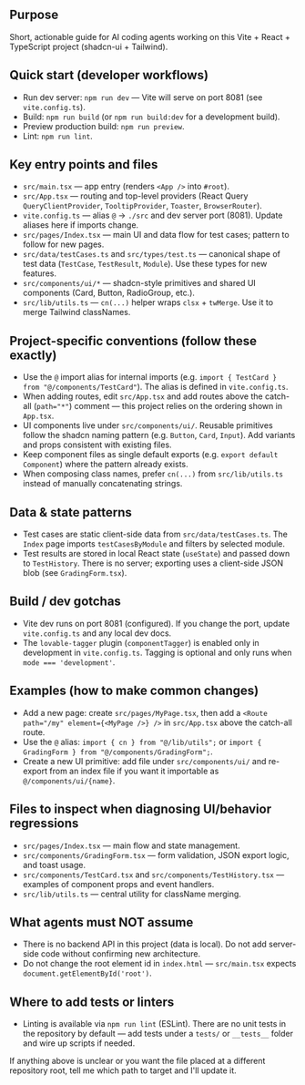 ## Purpose

Short, actionable guide for AI coding agents working on this Vite + React + TypeScript project (shadcn-ui + Tailwind).

## Quick start (developer workflows)

- Run dev server: `npm run dev` — Vite will serve on port 8081 (see `vite.config.ts`).
- Build: `npm run build` (or `npm run build:dev` for a development build).
- Preview production build: `npm run preview`.
- Lint: `npm run lint`.

## Key entry points and files

- `src/main.tsx` — app entry (renders `<App />` into `#root`).
- `src/App.tsx` — routing and top-level providers (React Query `QueryClientProvider`, `TooltipProvider`, `Toaster`, `BrowserRouter`).
- `vite.config.ts` — alias `@` -> `./src` and dev server port (8081). Update aliases here if imports change.
- `src/pages/Index.tsx` — main UI and data flow for test cases; pattern to follow for new pages.
- `src/data/testCases.ts` and `src/types/test.ts` — canonical shape of test data (`TestCase`, `TestResult`, `Module`). Use these types for new features.
- `src/components/ui/*` — shadcn-style primitives and shared UI components (Card, Button, RadioGroup, etc.).
- `src/lib/utils.ts` — `cn(...)` helper wraps `clsx` + `twMerge`. Use it to merge Tailwind classNames.

## Project-specific conventions (follow these exactly)

- Use the `@` import alias for internal imports (e.g. `import { TestCard } from "@/components/TestCard"`). The alias is defined in `vite.config.ts`.
- When adding routes, edit `src/App.tsx` and add routes above the catch-all (`path="*"`) comment — this project relies on the ordering shown in `App.tsx`.
- UI components live under `src/components/ui/`. Reusable primitives follow the shadcn naming pattern (e.g. `Button`, `Card`, `Input`). Add variants and props consistent with existing files.
- Keep component files as single default exports (e.g. `export default Component`) where the pattern already exists.
- When composing class names, prefer `cn(...)` from `src/lib/utils.ts` instead of manually concatenating strings.

## Data & state patterns

- Test cases are static client-side data from `src/data/testCases.ts`. The `Index` page imports `testCasesByModule` and filters by selected module.
- Test results are stored in local React state (`useState`) and passed down to `TestHistory`. There is no server; exporting uses a client-side JSON blob (see `GradingForm.tsx`).

## Build / dev gotchas

- Vite dev runs on port 8081 (configured). If you change the port, update `vite.config.ts` and any local dev docs.
- The `lovable-tagger` plugin (`componentTagger`) is enabled only in development in `vite.config.ts`. Tagging is optional and only runs when `mode === 'development'`.

## Examples (how to make common changes)

- Add a new page: create `src/pages/MyPage.tsx`, then add a `<Route path="/my" element={<MyPage />} />` in `src/App.tsx` above the catch-all route.
- Use the `@` alias: `import { cn } from "@/lib/utils";` or `import { GradingForm } from "@/components/GradingForm";`.
- Create a new UI primitive: add file under `src/components/ui/` and re-export from an index file if you want it importable as `@/components/ui/{name}`.

## Files to inspect when diagnosing UI/behavior regressions

- `src/pages/Index.tsx` — main flow and state management.
- `src/components/GradingForm.tsx` — form validation, JSON export logic, and toast usage.
- `src/components/TestCard.tsx` and `src/components/TestHistory.tsx` — examples of component props and event handlers.
- `src/lib/utils.ts` — central utility for className merging.

## What agents must NOT assume

- There is no backend API in this project (data is local). Do not add server-side code without confirming new architecture.
- Do not change the root element id in `index.html` — `src/main.tsx` expects `document.getElementById('root')`.

## Where to add tests or linters

- Linting is available via `npm run lint` (ESLint). There are no unit tests in the repository by default — add tests under a `tests/` or `__tests__` folder and wire up scripts if needed.

If anything above is unclear or you want the file placed at a different repository root, tell me which path to target and I'll update it.
